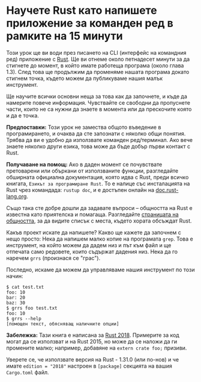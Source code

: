 # Научете Rust като напишете приложение за команден ред в рамките на 15 минути

Този урок ще ви води през писането на
CLI (интерфейс на командния ред) приложение
с [Rust].
Ще ви отнеме около петнадесет минути
за да стигнете до момент, в който имате работеща програма
(около глава 1.3).
След това ще продължим да променяме нашата програма
докато стигнем точка, където можем да публикуваме нашия малък инструмент.

[Rust]: https://rust-lang.org/

Ще научите всички основни неща за това как да започнете,
и къде да намерите повече информация.
Чувствайте се свободни да пропуснете части, които не са нужни да знаете в момента
или да прескочите която и да е точка.

<aside>

**Предпоставки:**
Този урок не замества общото въведение в програмирането,
и очаква да сте запознати с няколко общи понятия.
Трябва да ви е удобно да използвате команден ред/терминал.
Ако вече знаете няколко други езика,
това може да бъде добър първи контакт с Rust.

**Получаване на помощ:**
Ако в даден момент се почувствате претоварени или объркани от използваните функции,
разгледайте обширната официална документация, която идва с Rust,
преди всичко книгата,
``Езикът за програмиране Rust``.
То е налице със инсталацията на Rust чрез командада:
`rustup doc`,
и е достъпен онлайн на [doc.rust-lang.org].

[doc.rust-lang.org]: https://doc.rust-lang.org

Също така сте добре дошли да задавате въпроси –
общността на Rust е известна като приятелска и помагаща.
Разгледайте [страницата на общността],
за да видите списък с места, където хората обсъждат Rust.

[страницата на общността]: https://www.rust-lang.org/community

</aside>

Какъв проект искате да напишете?
Какво ще кажете да започнем с нещо просто:
Нека да напишем малко копие на програмата `grep`.
Това е инструмент, на който можем да дадем низ и път към файл
и ще отпечата само редовете, които съдържат дадения низ.
Нека да го наречем `grrs` (произнася се "грас").

Последно,
искаме да можем да управляваме нашия инструмент по този начин:

```console
$ cat test.txt
foo: 10
bar: 20
baz: 30
$ grrs foo test.txt
foo: 10
$ grrs --help
[помощен текст, обясняващ наличните опции]
```

<aside class="note">

**Забележка:**
Тази книга е написана за [Rust 2018].
Примерите за код могат да се използват и на Rust 2015,
но може да се наложи да ги промените малко;
например, добавяне на `extern crate foo;` призиви.

Уверете се, че използвате версия на Rust - 1.31.0 (или по-нов)
и че имате `edition = "2018"` настроен
в `[package]` секцията на вашия `Cargo.toml` файл.

[Rust 2018]: https://doc.rust-lang.org/edition-guide/index.html

</aside>
